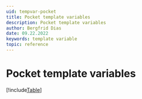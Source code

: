 ```yaml
---
uid: tempvar-pocket
title: Pocket template variables
description: Pocket template variables
author: Bergfrid Dias
date: 09.22.2022
keywords: template variable
topic: reference
---
```


# Pocket template variables

[!include[Table](../../../../../common/includes/variable/table-pocket.md)]
